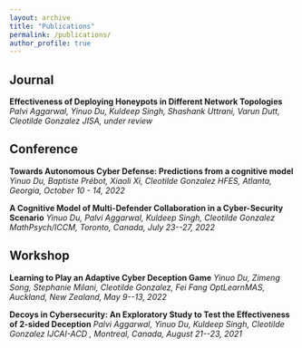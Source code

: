 ```yaml
---
layout: archive
title: "Publications"
permalink: /publications/
author_profile: true
---
```


<!-- {% if author.googlescholar %}
  You can also find my articles on <u><a href="{{author.googlescholar}}">my Google Scholar profile</a>.</u>
{% endif %}

{% include base_path %}

{% for post in site.publications reversed %}
  {% include archive-single.html %}
{% endfor %} -->

## Journal
**Effectiveness of Deploying Honeypots in Different Network Topologies**
*Palvi Aggarwal, Yinuo Du, Kuldeep Singh, Shashank Uttrani, Varun Dutt, Cleotilde Gonzalez*
*JISA, under review*

## Conference
**Towards Autonomous Cyber Defense: Predictions from a cognitive model**
*Yinuo Du, Baptiste Prébot, Xiaoli Xi, Cleotilde Gonzalez*
*HFES, Atlanta, Georgia, October 10 - 14, 2022*

**A Cognitive Model of Multi-Defender Collaboration in a Cyber-Security Scenario**
*Yinuo Du, Palvi Aggarwal, Kuldeep Singh, Cleotilde Gonzalez*
*MathPsych/ICCM, Toronto, Canada, July 23--27, 2022*

## Workshop
**Learning to Play an Adaptive Cyber Deception Game** 
*Yinuo Du, Zimeng Song, Stephanie Milani, Cleotilde Gonzalez, Fei Fang*
*OptLearnMAS, Auckland, New Zealand, May 9--13, 2022*

**Decoys in Cybersecurity: An Exploratory Study to Test the Effectiveness of 2-sided Deception**
*Palvi Aggarwal, Yinuo Du, Kuldeep Singh, Cleotilde Gonzalez*
*IJCAI-ACD , Montreal, Canada, August 21--23, 2021*


